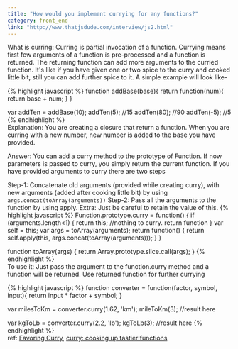 ```yaml
---
title: "How would you implement currying for any functions?"
category: front_end
link: "http://www.thatjsdude.com/interview/js2.html"
---
```

What is curring: Curring is partial invocation of a function. Currying means first few arguments of a function is pre-processed and a function is returned. The returning function can add more arguments to the curried function. It's like if you have given one or two spice to the curry and cooked little bit, still you can add further spice to it. A simple example will look like-

{% highlight javascript %}
function addBase(base){
  return function(num){
    return base + num;
  }
}

var addTen = addBase(10);
addTen(5); //15
addTen(80); //90
addTen(-5); //5
{% endhighlight %}        
Explanation: You are creating a closure that return a function. When you are curring with a new number, new number is added to the base you have provided.

Answer: You can add a curry method to the prototype of Function. If now parameters is passed to curry, you simply return the current function. If you have provided arguments to curry there are two steps

Step-1: Concatenate old arguments (provided while creating curry), with new arguments (added after cooking little bit) by using `args.concat(toArray(arguments))`
Step-2: Pass all the arguments to the function by using apply.
Extra: Just be careful to retain the value of this.
{% highlight javascript %}
Function.prototype.curry = function() {
    if (arguments.length<1) {
        return this; //nothing to curry. return function
    }
    var self = this;
    var args = toArray(arguments);
    return function() {
        return self.apply(this, args.concat(toArray(arguments)));
    }
}

function toArray(args) {
    return Array.prototype.slice.call(args);
}
{% endhighlight %}        
To use it: Just pass the argument to the function.curry method and a function will be returned. Use returned function for further currying

{% highlight javascript %}
function converter = function(factor, symbol, input){
  return input * factor + symbol;
}

var milesToKm = converter.curry(1.62, 'km');
mileToKm(3); //result here

var kgToLb = converter.curry(2.2, 'lb');
kgToLb(3); //result here 
{% endhighlight %}        
ref: [Favoring Curry](http://fr.umio.us/favoring-curry/), [curry: cooking up tastier functions](https://javascriptweblog.wordpress.com/2010/04/05/curry-cooking-up-tastier-functions/)
